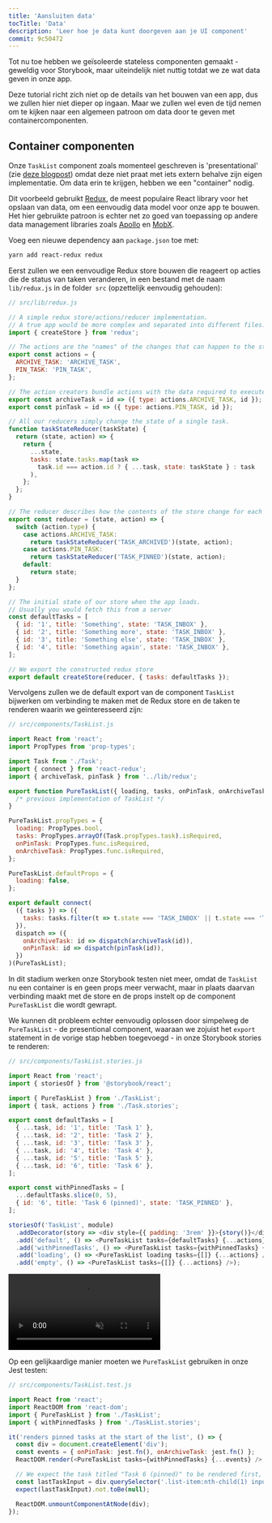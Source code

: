 ```yaml
---
title: 'Aansluiten data'
tocTitle: 'Data'
description: 'Leer hoe je data kunt doorgeven aan je UI component'
commit: 9c50472
---
```


Tot nu toe hebben we geïsoleerde stateless componenten gemaakt - geweldig voor Storybook, maar uiteindelijk niet nuttig totdat we ze wat data geven in onze app.

Deze tutorial richt zich niet op de details van het bouwen van een app, dus we zullen hier niet dieper op ingaan. Maar we zullen wel even de tijd nemen om te kijken naar een algemeen patroon om data door te geven met containercomponenten.

## Container componenten

Onze `TaskList` component zoals momenteel geschreven is 'presentational' (zie [deze blogpost](https://medium.com/@dan_abramov/smart-and-dumb-components-7ca2f9a7c7d0)) omdat deze niet praat met iets extern behalve zijn eigen implementatie. Om data erin te krijgen, hebben we een "container" nodig.

Dit voorbeeld gebruikt [Redux](https://redux.js.org/), de meest populaire React library voor het opslaan van data, om een eenvoudig data model voor onze app te bouwen. Het hier gebruikte patroon is echter net zo goed van toepassing op andere data management libraries zoals [Apollo](https://www.apollographql.com/client/) en [MobX](https://mobx.js.org/).

Voeg een nieuwe dependency aan `package.json` toe met:

```bash
yarn add react-redux redux
```

Eerst zullen we een eenvoudige Redux store bouwen die reageert op acties die de status van taken veranderen, in een bestand met de naam `lib/redux.js` in de folder` src` (opzettelijk eenvoudig gehouden):

```javascript
// src/lib/redux.js

// A simple redux store/actions/reducer implementation.
// A true app would be more complex and separated into different files.
import { createStore } from 'redux';

// The actions are the "names" of the changes that can happen to the store
export const actions = {
  ARCHIVE_TASK: 'ARCHIVE_TASK',
  PIN_TASK: 'PIN_TASK',
};

// The action creators bundle actions with the data required to execute them
export const archiveTask = id => ({ type: actions.ARCHIVE_TASK, id });
export const pinTask = id => ({ type: actions.PIN_TASK, id });

// All our reducers simply change the state of a single task.
function taskStateReducer(taskState) {
  return (state, action) => {
    return {
      ...state,
      tasks: state.tasks.map(task =>
        task.id === action.id ? { ...task, state: taskState } : task
      ),
    };
  };
}

// The reducer describes how the contents of the store change for each action
export const reducer = (state, action) => {
  switch (action.type) {
    case actions.ARCHIVE_TASK:
      return taskStateReducer('TASK_ARCHIVED')(state, action);
    case actions.PIN_TASK:
      return taskStateReducer('TASK_PINNED')(state, action);
    default:
      return state;
  }
};

// The initial state of our store when the app loads.
// Usually you would fetch this from a server
const defaultTasks = [
  { id: '1', title: 'Something', state: 'TASK_INBOX' },
  { id: '2', title: 'Something more', state: 'TASK_INBOX' },
  { id: '3', title: 'Something else', state: 'TASK_INBOX' },
  { id: '4', title: 'Something again', state: 'TASK_INBOX' },
];

// We export the constructed redux store
export default createStore(reducer, { tasks: defaultTasks });
```

Vervolgens zullen we de default export van de component `TaskList` bijwerken om verbinding te maken met de Redux store en de taken te renderen waarin we geïnteresseerd zijn:

```javascript
// src/components/TaskList.js

import React from 'react';
import PropTypes from 'prop-types';

import Task from './Task';
import { connect } from 'react-redux';
import { archiveTask, pinTask } from '../lib/redux';

export function PureTaskList({ loading, tasks, onPinTask, onArchiveTask }) {
  /* previous implementation of TaskList */
}

PureTaskList.propTypes = {
  loading: PropTypes.bool,
  tasks: PropTypes.arrayOf(Task.propTypes.task).isRequired,
  onPinTask: PropTypes.func.isRequired,
  onArchiveTask: PropTypes.func.isRequired,
};

PureTaskList.defaultProps = {
  loading: false,
};

export default connect(
  ({ tasks }) => ({
    tasks: tasks.filter(t => t.state === 'TASK_INBOX' || t.state === 'TASK_PINNED'),
  }),
  dispatch => ({
    onArchiveTask: id => dispatch(archiveTask(id)),
    onPinTask: id => dispatch(pinTask(id)),
  })
)(PureTaskList);
```

In dit stadium werken onze Storybook testen niet meer, omdat de `TaskList` nu een container is en geen props meer verwacht, maar in plaats daarvan verbinding maakt met de store en de props instelt op de component `PureTaskList` die wordt gewrapt.

We kunnen dit probleem echter eenvoudig oplossen door simpelweg de `PureTaskList` - de presentional component, waaraan we zojuist het `export` statement in de vorige stap hebben toegevoegd - in onze Storybook stories te renderen:

```javascript
// src/components/TaskList.stories.js

import React from 'react';
import { storiesOf } from '@storybook/react';

import { PureTaskList } from './TaskList';
import { task, actions } from './Task.stories';

export const defaultTasks = [
  { ...task, id: '1', title: 'Task 1' },
  { ...task, id: '2', title: 'Task 2' },
  { ...task, id: '3', title: 'Task 3' },
  { ...task, id: '4', title: 'Task 4' },
  { ...task, id: '5', title: 'Task 5' },
  { ...task, id: '6', title: 'Task 6' },
];

export const withPinnedTasks = [
  ...defaultTasks.slice(0, 5),
  { id: '6', title: 'Task 6 (pinned)', state: 'TASK_PINNED' },
];

storiesOf('TaskList', module)
  .addDecorator(story => <div style={{ padding: '3rem' }}>{story()}</div>)
  .add('default', () => <PureTaskList tasks={defaultTasks} {...actions} />)
  .add('withPinnedTasks', () => <PureTaskList tasks={withPinnedTasks} {...actions} />)
  .add('loading', () => <PureTaskList loading tasks={[]} {...actions} />)
  .add('empty', () => <PureTaskList tasks={[]} {...actions} />);
```

<video autoPlay muted playsInline loop>
  <source
    src="/intro-to-storybook/finished-tasklist-states.mp4"
    type="video/mp4"
  />
</video>

Op een gelijkaardige manier moeten we `PureTaskList` gebruiken in onze Jest testen:

```js
// src/components/TaskList.test.js

import React from 'react';
import ReactDOM from 'react-dom';
import { PureTaskList } from './TaskList';
import { withPinnedTasks } from './TaskList.stories';

it('renders pinned tasks at the start of the list', () => {
  const div = document.createElement('div');
  const events = { onPinTask: jest.fn(), onArchiveTask: jest.fn() };
  ReactDOM.render(<PureTaskList tasks={withPinnedTasks} {...events} />, div);

  // We expect the task titled "Task 6 (pinned)" to be rendered first, not at the end
  const lastTaskInput = div.querySelector('.list-item:nth-child(1) input[value="Task 6 (pinned)"]');
  expect(lastTaskInput).not.toBe(null);

  ReactDOM.unmountComponentAtNode(div);
});
```
